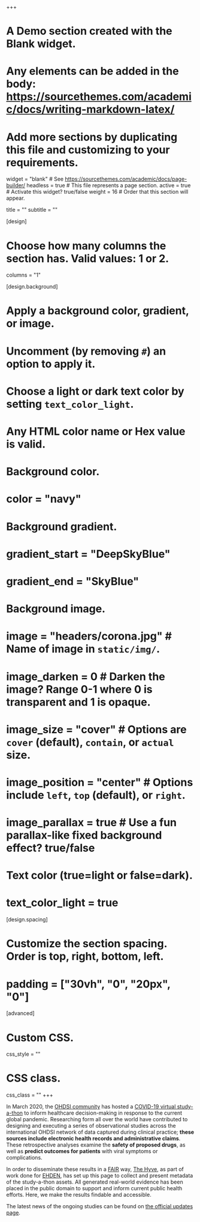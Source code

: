 +++
# A Demo section created with the Blank widget.
# Any elements can be added in the body: https://sourcethemes.com/academic/docs/writing-markdown-latex/
# Add more sections by duplicating this file and customizing to your requirements.

widget = "blank"  # See https://sourcethemes.com/academic/docs/page-builder/
headless = true  # This file represents a page section.
active = true  # Activate this widget? true/false
weight = 16  # Order that this section will appear.

title = ""
subtitle = ""

[design]
  # Choose how many columns the section has. Valid values: 1 or 2.
  columns = "1"

[design.background]
  # Apply a background color, gradient, or image.
  #   Uncomment (by removing `#`) an option to apply it.
  #   Choose a light or dark text color by setting `text_color_light`.
  #   Any HTML color name or Hex value is valid.

  # Background color.
  # color = "navy"
  
  # Background gradient.
  # gradient_start = "DeepSkyBlue"
  # gradient_end = "SkyBlue"
  
  # Background image.
  # image = "headers/corona.jpg"  # Name of image in `static/img/`.
  # image_darken = 0  # Darken the image? Range 0-1 where 0 is transparent and 1 is opaque.
  # image_size = "cover"  #  Options are `cover` (default), `contain`, or `actual` size.
  # image_position = "center"  # Options include `left`, `top` (default), or `right`.
  # image_parallax = true  # Use a fun parallax-like fixed background effect? true/false

  # Text color (true=light or false=dark).
  # text_color_light = true

[design.spacing]
  # Customize the section spacing. Order is top, right, bottom, left.
  # padding = ["30vh", "0", "20px", "0"]

[advanced]
 # Custom CSS. 
 css_style = ""
 
 # CSS class.
 css_class = ""
+++

In March 2020, the [OHDSI community](https://www.ohdsi.org) has hosted a [COVID-19 virtual study-a-thon](https://www.ohdsi.org/ohdsi-news-updates/covid19-studyathon/) to inform healthcare decision-making in response to the current global pandemic. Researching form all over the world have contributed to designing and executing a series of observational studies across the international OHDSI network of data captured during clinical practice; **these sources include electronic health records and administrative claims**. These retrospective analyses examine the **safety of proposed drugs**, as well as **predict outcomes for patients** with viral symptoms or complications.

In order to disseminate these results in a [FAIR](https://www.dtls.nl/fair-data/fair-principles-explained/) way, [The Hyve](https://www.thehyve.nl), as part of work done for [EHDEN](https://ehden.eu), has set up this page to collect and present metadata of the study-a-thon assets. All generated real-world evidence has been placed in the public domain to support and inform current public health efforts. Here, we make the results findable and accessible.

The latest news of the ongoing studies can be found on [the official updates page](https://www.ohdsi.org/covid-19-updates/).
